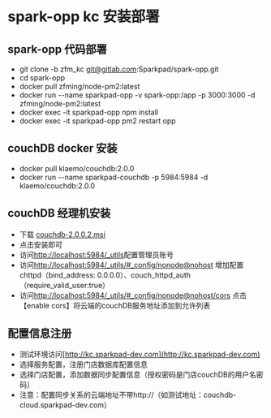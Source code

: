 # spark-opp kc 安装部署
## spark-opp 代码部署
* git clone -b zfm_kc git@gitlab.com:Sparkpad/spark-opp.git
* cd spark-opp
* docker pull zfming/node-pm2:latest
* docker run --name sparkpad-opp -v spark-opp:/app -p 3000:3000 -d zfming/node-pm2:latest
* docker exec -it sparkpad-opp npm install
* docker exec -it sparkpad-opp pm2 restart opp

## couchDB docker 安装
* docker pull klaemo/couchdb:2.0.0
* docker run --name sparkpad-couchdb -p 5984:5984 -d klaemo/couchdb:2.0.0

## couchDB 经理机安装
* 下载 [couchdb-2.0.0.2.msi](https://dl.bintray.com/apache/couchdb/win/2.0.0.2/couchdb-2.0.0.2.msi)
* 点击安装即可
* 访问[http://localhost:5984/_utils](http://localhost:5984/_utils)配置管理员账号
* 访问[http://localhost:5984/_utils/#_config/nonode@nohost](http://localhost:5984/_utils/#_config/nonode@nohost) 增加配置chttpd（bind_address: 0.0.0.0）、couch_httpd_auth（require_valid_user:true）
* 访问[http://localhost:5984/_utils/#_config/nonode@nohost/cors](http://localhost:5984/_utils/#_config/nonode@nohost/cors) 点击【enable cors】将云端的couchDB服务地址添加到允许列表

## 配置信息注册
* 测试环境访问[http://kc.sparkpad-dev.com](http://kc.sparkpad-dev.com)
* 选择服务配置，注册门店数据库配置信息
* 选择门店配置，添加数据同步配置信息（授权密码是门店couchDB的用户名密码）
* 注意：配置同步关系的云端地址不带http://（如测试地址：couchdb-cloud.sparkpad-dev.com）